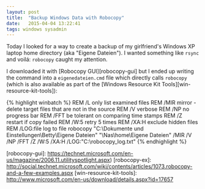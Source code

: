 ```yaml
---
layout: post
title:  "Backup Windows Data with Robocopy"
date:   2015-04-04 13:22:41
tags: windows sysadmin
---
```


Today I looked for a way to create a backup of my girlfriend's Windows XP laptop home
directory (aka "Eigene Dateien"). I wanted something like `rsync` and voilá:
`robocopy` caught my attention.

I downloaded it with [Robocopy GUI][robocopy-gui] but I ended up writing the
command into a `eigenedateien.cmd` file which directly calls `robocopy` (which
is also available as part of the [Windows Resource Kit
Tools][win-resource-kit-tools]):

{% highlight winbatch %}
REM /L         only list examined files
REM /MIR       mirror - delete target files that are not in the source
REM /V         verbose
REM /NP        no progress bar
REM /FFT       be tolerant on comparing time stamps
REM /Z         restart if copy failed
REM /W:5       retry 5 times
REM /XA:H      exclude hidden files
REM /LOG:file  log to file
robocopy "C:\Dokumente und Einstellungen\Betty\Eigene Dateien"
"\\Nas\home\Eigene Dateien" /MIR /V /NP /FFT  /Z /W:5 /XA:H
/LOG:"C:\robocopy_log.txt"
{% endhighlight %}

[robocopy-gui]: https://technet.microsoft.com/en-us/magazine/2006.11.utilityspotlight.aspx)
[robocopy-ex]: http://social.technet.microsoft.com/wiki/contents/articles/1073.robocopy-and-a-few-examples.aspx
[win-resource-kit-tools]: http://www.microsoft.com/en-us/download/details.aspx?id=17657
